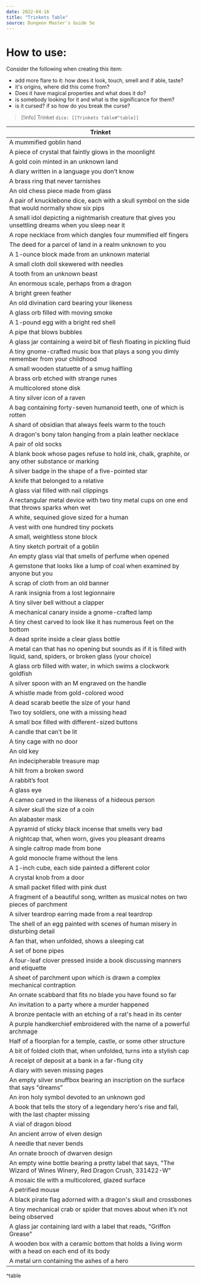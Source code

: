 ```yaml
---
date: 2022-04-16
title: "Trinkets Table"
source: Dungeon Master's Guide 5e
---
```


# How to use:
Consider the following when creating this item:
- add more flare to it: how does it look, touch, smell and if able, taste?
- it's origins, where did this come from?
- Does it have magical properties and what does it do?
- is somebody looking for it and what is the significance for them?
- is it cursed? if so how do you break the curse?

> [!info] Trinket
> `dice: [[Trinkets Table#^table]]`



| Trinket                                                                                                                 |
| ----------------------------------------------------------------------------------------------------------------------- |
| A mummified goblin hand                                                                                                 |
| A piece of crystal that faintly glows in the moonlight                                                                  |
| A gold coin minted in an unknown land                                                                                   |
| A diary written in a language you don’t know                                                                            |
| A brass ring that never tarnishes                                                                                       |
| An old chess piece made from glass                                                                                      |
| A pair of knucklebone dice, each with a skull symbol on the side that would normally show six pips                      |
| A small idol depicting a nightmarish creature that gives you unsettling dreams when you sleep near it                   |
| A rope necklace from which dangles four mummified elf fingers                                                           |
| The deed for a parcel of land in a realm unknown to you                                                                 |
| A 1-ounce block made from an unknown material                                                                           |
| A small cloth doll skewered with needles                                                                                |
| A tooth from an unknown beast                                                                                           |
| An enormous scale, perhaps from a dragon                                                                                |
| A bright green feather                                                                                                  |
| An old divination card bearing your likeness                                                                            |
| A glass orb filled with moving smoke                                                                                    |
| A 1-pound egg with a bright red shell                                                                                   |
| A pipe that blows bubbles                                                                                               |
| A glass jar containing a weird bit of flesh floating in pickling fluid                                                  |
| A tiny gnome-crafted music box that plays a song you dimly remember from your childhood                                 |
| A small wooden statuette of a smug halfling                                                                             |
| A brass orb etched with strange runes                                                                                   |
| A multicolored stone disk                                                                                               |
| A tiny silver icon of a raven                                                                                           |
| A bag containing forty-seven humanoid teeth, one of which is rotten                                                     |
| A shard of obsidian that always feels warm to the touch                                                                 |
| A dragon's bony talon hanging from a plain leather necklace                                                             |
| A pair of old socks                                                                                                     |
| A blank book whose pages refuse to hold ink, chalk, graphite, or any other substance or marking                         |
| A silver badge in the shape of a five-pointed star                                                                      |
| A knife that belonged to a relative                                                                                     |
| A glass vial filled with nail clippings                                                                                 |
| A rectangular metal device with two tiny metal cups on one end that throws sparks when wet                              |
| A white, sequined glove sized for a human                                                                               |
| A vest with one hundred tiny pockets                                                                                    |
| A small, weightless stone block                                                                                         |
| A tiny sketch portrait of a goblin                                                                                      |
| An empty glass vial that smells of perfume when opened                                                                  |
| A gemstone that looks like a lump of coal when examined by anyone but you                                               |
| A scrap of cloth from an old banner                                                                                     |
| A rank insignia from a lost legionnaire                                                                                 |
| A tiny silver bell without a clapper                                                                                    |
| A mechanical canary inside a gnome-crafted lamp                                                                         |
| A tiny chest carved to look like it has numerous feet on the bottom                                                     |
| A dead sprite inside a clear glass bottle                                                                               |
| A metal can that has no opening but sounds as if it is filled with liquid, sand, spiders, or broken glass (your choice) |
| A glass orb filled with water, in which swims a clockwork goldfish                                                      |
| A silver spoon with an M engraved on the handle                                                                         |
| A whistle made from gold-colored wood                                                                                   |
| A dead scarab beetle the size of your hand                                                                              |
| Two toy soldiers, one with a missing head                                                                               |
| A small box filled with different-sized buttons                                                                         |
| A candle that can’t be lit                                                                                              |
| A tiny cage with no door                                                                                                |
| An old key                                                                                                              |
| An indecipherable treasure map                                                                                          |
| A hilt from a broken sword                                                                                              |
| A rabbit’s foot                                                                                                         |
| A glass eye                                                                                                             |
| A cameo carved in the likeness of a hideous person                                                                      |
| A silver skull the size of a coin                                                                                       |
| An alabaster mask                                                                                                       |
| A pyramid of sticky black incense that smells very bad                                                                  |
| A nightcap that, when worn, gives you pleasant dreams                                                                   |
| A single caltrop made from bone                                                                                         |
| A gold monocle frame without the lens                                                                                   |
| A 1-inch cube, each side painted a different color                                                                      |
| A crystal knob from a door                                                                                              |
| A small packet filled with pink dust                                                                                    |
| A fragment of a beautiful song, written as musical notes on two pieces of parchment                                     |
| A silver teardrop earring made from a real teardrop                                                                     |
| The shell of an egg painted with scenes of human misery in disturbing detail                                            |
| A fan that, when unfolded, shows a sleeping cat                                                                         |
| A set of bone pipes                                                                                                     |
| A four-leaf clover pressed inside a book discussing manners and etiquette                                               |
| A sheet of parchment upon which is drawn a complex mechanical contraption                                               |
| An ornate scabbard that fits no blade you have found so far                                                             |
| An invitation to a party where a murder happened                                                                        |
| A bronze pentacle with an etching of a rat's head in its center                                                         |
| A purple handkerchief embroidered with the name of a powerful archmage                                                  |
| Half of a floorplan for a temple, castle, or some other structure                                                       |
| A bit of folded cloth that, when unfolded, turns into a stylish cap                                                     |
| A receipt of deposit at a bank in a far-flung city                                                                      |
| A diary with seven missing pages                                                                                        |
| An empty silver snuffbox bearing an inscription on the surface that says "dreams"                                       |
| An iron holy symbol devoted to an unknown god                                                                           |
| A book that tells the story of a legendary hero's rise and fall, with the last chapter missing                          |
| A vial of dragon blood                                                                                                  |
| An ancient arrow of elven design                                                                                        |
| A needle that never bends                                                                                               |
| An ornate brooch of dwarven design                                                                                      |
| An empty wine bottle bearing a pretty label that says, "The Wizard of Wines Winery, Red Dragon Crush, 331422-W"         |
| A mosaic tile with a multicolored, glazed surface                                                                       |
| A petrified mouse                                                                                                       |
| A black pirate flag adorned with a dragon's skull and crossbones                                                        |
| A tiny mechanical crab or spider that moves about when it’s not being observed                                          |
| A glass jar containing lard with a label that reads, "Griffon Grease"                                                   |
| A wooden box with a ceramic bottom that holds a living worm with a head on each end of its body                         |
| A metal urn containing the ashes of a hero                                                                              |
^table
